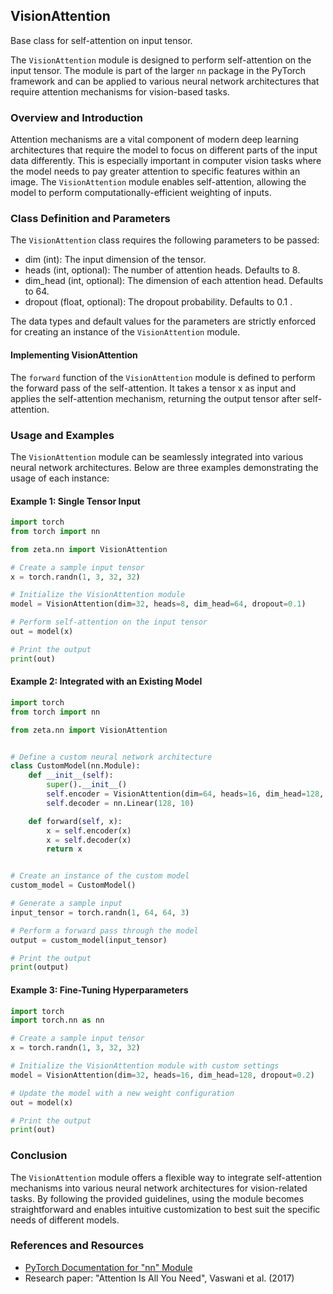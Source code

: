 ## VisionAttention

Base class for self-attention on input tensor.

The `VisionAttention` module is designed to perform self-attention on the input tensor. The module is part of the larger `nn` package in the PyTorch framework and can be applied to various neural network architectures that require attention mechanisms for vision-based tasks.

### Overview and Introduction

Attention mechanisms are a vital component of modern deep learning architectures that require the model to focus on different parts of the input data differently. This is especially important in computer vision tasks where the model needs to pay greater attention to specific features within an image. The `VisionAttention` module enables self-attention, allowing the model to perform computationally-efficient weighting of inputs.

### Class Definition and Parameters

The `VisionAttention` class requires the following parameters to be passed:
- dim (int): The input dimension of the tensor.
- heads (int, optional): The number of attention heads. Defaults to 8.
- dim_head (int, optional): The dimension of each attention head. Defaults to 64.
- dropout (float, optional): The dropout probability. Defaults to 0.1 .

The data types and default values for the parameters are strictly enforced for creating an instance of the `VisionAttention` module.

#### Implementing VisionAttention

The `forward` function of the `VisionAttention` module is defined to perform the forward pass of the self-attention. It takes a tensor x as input and applies the self-attention mechanism, returning the output tensor after self-attention.

### Usage and Examples

The `VisionAttention` module can be seamlessly integrated into various neural network architectures. Below are three examples demonstrating the usage of each instance:

#### Example 1: Single Tensor Input
```python
import torch
from torch import nn

from zeta.nn import VisionAttention

# Create a sample input tensor
x = torch.randn(1, 3, 32, 32)

# Initialize the VisionAttention module
model = VisionAttention(dim=32, heads=8, dim_head=64, dropout=0.1)

# Perform self-attention on the input tensor
out = model(x)

# Print the output
print(out)
```

#### Example 2: Integrated with an Existing Model
```python
import torch
from torch import nn

from zeta.nn import VisionAttention


# Define a custom neural network architecture
class CustomModel(nn.Module):
    def __init__(self):
        super().__init__()
        self.encoder = VisionAttention(dim=64, heads=16, dim_head=128, dropout=0.1)
        self.decoder = nn.Linear(128, 10)

    def forward(self, x):
        x = self.encoder(x)
        x = self.decoder(x)
        return x


# Create an instance of the custom model
custom_model = CustomModel()

# Generate a sample input
input_tensor = torch.randn(1, 64, 64, 3)

# Perform a forward pass through the model
output = custom_model(input_tensor)

# Print the output
print(output)
```

#### Example 3: Fine-Tuning Hyperparameters
```python
import torch
import torch.nn as nn

# Create a sample input tensor
x = torch.randn(1, 3, 32, 32)

# Initialize the VisionAttention module with custom settings
model = VisionAttention(dim=32, heads=16, dim_head=128, dropout=0.2)

# Update the model with a new weight configuration
out = model(x)

# Print the output
print(out)
```

### Conclusion

The `VisionAttention` module offers a flexible way to integrate self-attention mechanisms into various neural network architectures for vision-related tasks. By following the provided guidelines, using the module becomes straightforward and enables intuitive customization to best suit the specific needs of different models.

### References and Resources
- [PyTorch Documentation for "nn" Module](https://pytorch.org/docs/stable/nn.html)
- Research paper: "Attention Is All You Need", Vaswani et al. (2017)

[sample]: https://sample.com
[data_types]: https://pytorch.org/docs/stable/tensor_attributes.html
